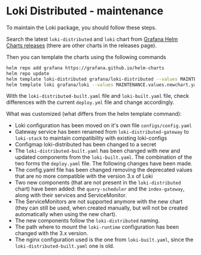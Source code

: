 # Loki Distributed - maintenance

To maintain the Loki package, you should follow these steps.

Search the latest `loki-distributed` and `loki` chart from [Grafana Helm Charts releases][github-releases] (there are other charts in the releases page).

Then you can template the charts using the following commands

```bash
helm repo add grafana https://grafana.github.io/helm-charts
helm repo update
helm template loki-distributed grafana/loki-distributed --values MAINTENANCE.values.yaml -n logging > loki-distributed-built.yaml
helm template loki grafana/loki --values MAINTENANCE.values.newchart.yaml -n logging > loki-built.yaml
```

With the `loki-distributed-built.yaml` file and `loki-built.yaml` file, check differences with the current `deploy.yml` file and change accordingly.

What was customized (what differs from the helm template command):

- Loki configuration has been moved on it's own file `configs/config.yaml`
- Gateway service has been renamed from `loki-distributed-gateway` to `loki-stack` to maintain compatibility with existing loki-configs
- Configmap loki-distributed has been changed to a secret
- The `loki-distributed-built.yaml` has been changed with new and updated components from the `loki-built.yaml`. The combination of the two forms the
  `deploy.yaml` file. The following changes have been made.
- The config.yaml file has been changed removing the deprecated values that are no more compatible with the version 3.x of Loki
- Two new components (that are not present in the `loki-distributed` chart) have been added: the `query-scheduler` and the `index-gateway`, along with
  their services and ServiceMonitor.
- The ServiceMonitors are not supported anymore with the new chart (they can still be used, when created manually, but will not be created automatically
  when using the new chart).
- The new components follow the `loki-distributed` naming.
- The path where to mount the `loki-runtime` configuration has been changed with the 3.x version.
- The nginx configuration used is the one from `loki-built.yaml`, since the `loki-distributed-built.yaml` one is old.

[github-releases]: https://github.com/grafana/helm-charts/releases?q=loki-distributed&expanded=true
